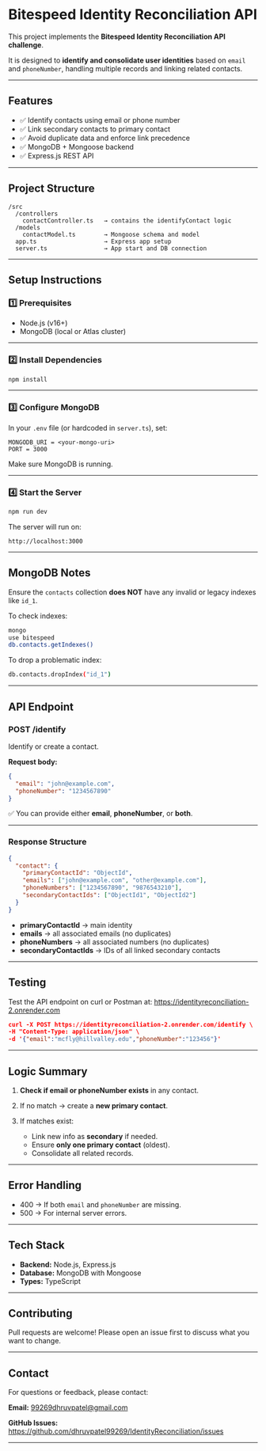 # Bitespeed Identity Reconciliation API

This project implements the **Bitespeed Identity Reconciliation API challenge**.

It is designed to **identify and consolidate user identities** based on `email` and `phoneNumber`, handling multiple records and linking related contacts.

---

## Features

* ✅ Identify contacts using email or phone number
* ✅ Link secondary contacts to primary contact
* ✅ Avoid duplicate data and enforce link precedence
* ✅ MongoDB + Mongoose backend
* ✅ Express.js REST API

---

## Project Structure

```
/src
  /controllers
    contactController.ts   → contains the identifyContact logic
  /models
    contactModel.ts        → Mongoose schema and model
  app.ts                   → Express app setup
  server.ts                → App start and DB connection
```

---

## Setup Instructions

### 1️⃣ Prerequisites

* Node.js (v16+)
* MongoDB (local or Atlas cluster)

---

### 2️⃣ Install Dependencies

```bash
npm install
```

---

### 3️⃣ Configure MongoDB

In your `.env` file (or hardcoded in `server.ts`), set:

```
MONGODB_URI = <your-mongo-uri>
PORT = 3000
```

Make sure MongoDB is running.

---

### 4️⃣ Start the Server

```bash
npm run dev
```

The server will run on:

```
http://localhost:3000
```

---

## MongoDB Notes

Ensure the `contacts` collection **does NOT** have any invalid or legacy indexes like `id_1`.

To check indexes:

```bash
mongo
use bitespeed
db.contacts.getIndexes()
```

To drop a problematic index:

```bash
db.contacts.dropIndex("id_1")
```

---

## API Endpoint

### **POST /identify**

Identify or create a contact.

**Request body:**

```json
{
  "email": "john@example.com",
  "phoneNumber": "1234567890"
}
```

✅ You can provide either **email**, **phoneNumber**, or **both**.

---

### **Response Structure**

```json
{
  "contact": {
    "primaryContactId": "ObjectId",
    "emails": ["john@example.com", "other@example.com"],
    "phoneNumbers": ["1234567890", "9876543210"],
    "secondaryContactIds": ["ObjectId1", "ObjectId2"]
  }
}
```

* **primaryContactId** → main identity
* **emails** → all associated emails (no duplicates)
* **phoneNumbers** → all associated numbers (no duplicates)
* **secondaryContactIds** → IDs of all linked secondary contacts

---

## Testing 
Test the API endpoint on curl or Postman at: https://identityreconciliation-2.onrender.com
```json
curl -X POST https://identityreconciliation-2.onrender.com/identify \
-H "Content-Type: application/json" \
-d '{"email":"mcfly@hillvalley.edu","phoneNumber":"123456"}'
```

---

## Logic Summary

1. **Check if email or phoneNumber exists** in any contact.
2. If no match → create a **new primary contact**.
3. If matches exist:

   * Link new info as **secondary** if needed.
   * Ensure **only one primary contact** (oldest).
   * Consolidate all related records.

---

## Error Handling

* 400 → If both `email` and `phoneNumber` are missing.
* 500 → For internal server errors.

---

## Tech Stack

* **Backend:** Node.js, Express.js
* **Database:** MongoDB with Mongoose
* **Types:** TypeScript

---

## Contributing

Pull requests are welcome!
Please open an issue first to discuss what you want to change.

---

## Contact
For questions or feedback, please contact:

**Email:** 99269dhruvpatel@gmail.com

**GitHub Issues:** https://github.com/dhruvpatel99269/IdentityReconciliation/issues

---

